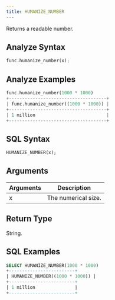 ```yaml
---
title: HUMANIZE_NUMBER
---
```


Returns a readable number.

## Analyze Syntax

```python
func.humanize_number(x);
```

## Analyze Examples

```python
func.humanize_number(1000 * 1000)
+-------------------------------------+
| func.humanize_number((1000 * 1000)) |
+-------------------------------------+
| 1 million                           |
+-------------------------------------+
```

## SQL Syntax

```sql
HUMANIZE_NUMBER(x);
```

## Arguments

| Arguments | Description                |
|-----------|----------------------------|
| x         | The numerical size.        |


## Return Type

String.

## SQL Examples

```sql
SELECT HUMANIZE_NUMBER(1000 * 1000)
+-------------------------+
| HUMANIZE_NUMBER((1000 * 1000)) |
+-------------------------+
| 1 million               |
+-------------------------+
```
